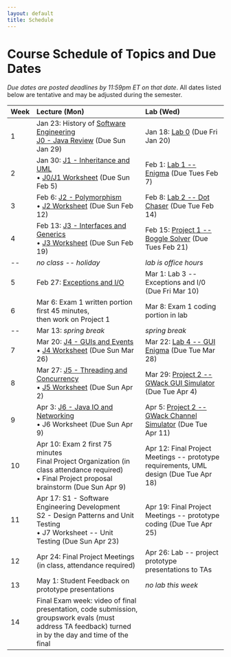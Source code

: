 ```yaml
---
layout: default
title: Schedule
---
```


# Course Schedule of Topics and Due Dates

*Due dates are posted deadlines by 11:59pm ET on that date*. All dates listed below are tentative and may be adjusted during the semester.



| Week | Lecture (Mon)                                                                                                            | Lab (Wed)                                                                                                                    |
| :--- | :---                                                                                                                     | :---                                                                                                                         |
| 1    | Jan 23: History of <a href="https://dl.acm.org/doi/pdf/10.1145/1134285.1134288">Software Engineering</a><br>[J0 - Java Review](j/0) (Due Sun Jan 29)                                      | Jan 18: [Lab 0](lab/0) (Due Fri Jan 20)                                                                              |
| 2    | Jan 30: [J1 - Inheritance and UML](j/1) <br>&bull; [J0/J1 Worksheet](worksheet/j0j1) (Due Sun Feb 5)             | Feb 1: [Lab 1 -- Enigma](lab/5) (Due Tues Feb 7)                                                                                 |                                                                        |
| 3    | Feb 6: [J2 - Polymorphism](j/2) <br>&bull; [J2 Worksheet](worksheet/j2) (Due Sun Feb 12)    | Feb 8: [Lab 2 -- Dot Chaser](lab/6) (Due Tue Feb 14)                                                                            |
| 4    | Feb 13: [J3 - Interfaces and Generics](j/3) <br>&bull; [J3 Worksheet](worksheet/j3) (Due Sun Feb 19)  | Feb 15: [Project 1 -- Boggle Solver](project/1) (Due Tues Feb 21)                                                                          |
| -- | *no class -- holiday* |*lab is office hours*  |
| 5    | Feb 27: [Exceptions and I/O](j/exceptions)                                                      | Mar 1: Lab 3 -- Exceptions and I/0 (Due Fri Mar 10) |                                                              |
| 6    | Mar 6: Exam 1 written portion first 45 minutes,<br> then work on Project 1 | Mar 8: Exam 1 coding portion in lab                                                                                                    |
| --    | Mar 13: *spring break*                                                                                           | *spring break*                                                                                                                  |
| 7    | Mar 20: [J4 - GUIs and Events](j/4) <br>&bull; [J4 Worksheet](worksheet/j4) (Due Sun Mar 26)                                 | Mar 22: [Lab 4 -- GUI Enigma](https://cs2113-f21.github.io/lab/7) (Due Tue Mar 28)                                                                             |
| 8   | Mar 27: [J5 - Threading and Concurrency](j/5) <br>&bull; [J5 Worksheet](worksheet/j5) (Due Sun Apr 2)                      | Mar 29: [Project 2 -- GWack GUI Simulator](project/3) (Due Tue Apr 4)    |
| 9   | Apr 3: [J6 - Java IO and Networking](j/6) <br>&bull; J6 Worksheet  (Due Sun Apr 9)                             | Apr 5: [Project 2 -- GWack Channel Simulator](project/2) (Due Tue Apr 11)                                                              |
| 10   | Apr 10: Exam 2 first 75 minutes<br> Final Project Organization (in class attendance required) <br>&bull; Final Project proposal brainstorm  (Due Sun Apr 9)                        | Apr 12: Final Project Meetings -- prototype requirements, UML design (Due Tue Apr 18)
| 11   | Apr 17: S1 - Software Engineering Development<br>S2 - Design Patterns and Unit Testing <br>&bull; J7 Worksheet -- Unit Testing (Due Sun Apr 23)             | Apr 19: Final Project Meetings -- prototype coding (Due Tue Apr 25)                                                                    |
| 12   | Apr 24:  Final Project Meetings (in class, attendance required)                                                                                         |  Apr 26: Lab -- project prototype presentations to TAs                                                                                                                          | 
| 13   | May 1:  Student Feedback on prototype presentations                                                                            | *no lab this week*                                                                                                                             |
|  14  | Final Exam week: video of final presentation, code submission, groupswork evals (must address TA feedback) turned in by the day and time of the final                                                                           |                                                                                                                             |









